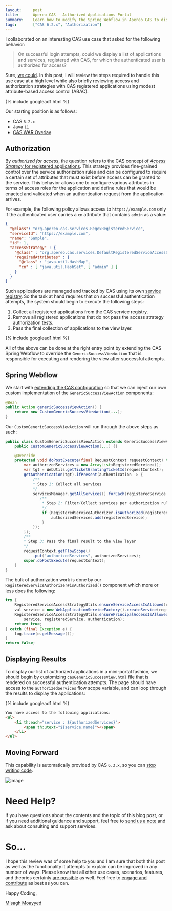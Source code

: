 ```yaml
---
layout:     post
title:      Apereo CAS - Authorized Applications Portal
summary:    Learn how to modify the Spring Webflow in Apereo CAS to display a list of user authorized applications on successful login attempts and present a mini user portal for application access.
tags:       ["CAS 6.2.x", "Authorization"]
---
```


I collaborated on an interesting CAS use case that asked for the following behavior:

> On successful login attempts, could we display a list of applications and services, registered with CAS, for which the authenticated user is authorized for access? 

Sure, [we could](https://apereo.github.io/2017/02/18/onthe-theoryof-possibility/). In this post, I will review the steps required to handle this use case at a high level while also briefly reviewing access and authorization strategies with CAS registered applications using modest attribute-based access control (ABAC).

{% include googlead1.html  %}

Our starting position is as follows:

- CAS `6.2.x`
- Java `11`
- [CAS WAR Overlay](https://github.com/apereo/cas-overlay-template)

## Authorization

By *authorized for access*, the question refers to the CAS concept of [*Access Strategy* for registered applications](https://apereo.github.io/cas/6.2.x/services/Configuring-Service-Access-Strategy.html). This strategy provides fine-grained control over the service authorization rules and can be configured to require a certain set of attributes that must exist before access can be granted to the service. This behavior allows one to configure various attributes in terms of access roles for the application and define rules that would be enacted and validated when an authentication request from the application arrives.

For example, the following policy allows access to `https://example.com` only if the authenticated user carries a `cn` attribute that contains `admin` as a value:

```json
{
  "@class": "org.apereo.cas.services.RegexRegisteredService",
  "serviceId": "https://example.com",
  "name": "Sample",
  "id": 1,
  "accessStrategy" : {
    "@class" : "org.apereo.cas.services.DefaultRegisteredServiceAccessStrategy",
    "requiredAttributes" : {
      "@class" : "java.util.HashMap",
      "cn" : [ "java.util.HashSet", [ "admin" ] ]
    }
  }
}
```

Such applications are managed and tracked by CAS using its own [service registry](https://apereo.github.io/cas/6.2.x/services/Service-Management.html). So the task at hand requires that on successful authentication attempts, the system should begin to execute the following steps:

1. Collect all registered applications from the CAS service registry.
2. Remove all registered applications that do not pass the access strategy authorization tests.
3. Pass the final collection of applications to the view layer.

{% include googlead1.html  %}

All of the above can be done at the right entry point by extending the CAS Spring Webflow to override the `GenericSuccessViewAction` that is responsible for executing and rendering the view after successful attempts.

## Spring Webflow

We start with [extending the CAS configuration](https://apereo.github.io/cas/6.2.x/configuration/Configuration-Management-Extensions.html) so that we can inject our own custom implementation of the `GenericSuccessViewAction` components:

```java
@Bean
public Action genericSuccessViewAction() {
    return new CustomGenericSuccessViewAction(...);
}
```

Our `CustomGenericSuccessViewAction` will run through the above steps as such:

```java
public class CustomGenericSuccessViewAction extends GenericSuccessViewAction {
    public CustomGenericSuccessViewAction(...) {}

    @Override
    protected void doPostExecute(final RequestContext requestContext) throws Exception {
        var authorizedServices = new ArrayList<RegisteredService>();
        var tgt = WebUtils.getTicketGrantingTicketId(requestContext);
        getAuthentication(tgt).ifPresent(authentication -> {
            /**
            * Step 1: Collect all services
            */
            servicesManager.getAllServices().forEach(registeredService -> {
               /**
                * Step 2: Filter/Collect services per authorization rules
                */
                if (RegisteredServiceAuthorizer.isAuthorized(registeredService, authentication)) {
                    authorizedServices.add(registeredService);
                }
            });
        });
        /**
        * Step 3: Pass the final result to the view layer
        */
        requestContext.getFlowScope()
            .put("authorizedServices", authorizedServices);
        super.doPostExecute(requestContext);
    }
}
```

The bulk of authorization work is done by our `RegisteredServiceAuthorizer#isAuthorized()` component which more or less does the following:

```java
try {
    RegisteredServiceAccessStrategyUtils.ensureServiceAccessIsAllowed(registeredService);
    val service = new WebApplicationServiceFactory().createService(registeredService.getServiceId());
    RegisteredServiceAccessStrategyUtils.ensurePrincipalAccessIsAllowedForService(
        service, registeredService, authentication);
    return true;
} catch (final Exception e) {
    log.trace(e.getMessage());
}
return false;
```

## Displaying Results

To display our list of authorized applications in a mini-portal fashion, we should begin by customizing `casGenericSuccessView.html` file that is rendered on successful authentication attempts. The page should have access to the `authorizedServices` flow scope variable, and can loop through the results to display the applications:

{% include googlead1.html  %}

```html
You have access to the following applications:
<ul>
    <li th:each="service : ${authorizedServices}">
        <span th:utext="${service.name}"></span>
    </li>
</ul>
```

## Moving Forward

This capability is automatically provided by CAS `6.3.x`, so you can [stop writing code](/2017/09/10/stop-writing-code/).

![image](https://user-images.githubusercontent.com/1205228/100535693-6c328000-3230-11eb-9c27-f9c4383c3ee4.png)


# Need Help?

If you have questions about the contents and the topic of this blog post, or if you need additional guidance and support, feel free to [send us a note ](/#contact-section-header) and ask about consulting and support services.

# So...

I hope this review was of some help to you and I am sure that both this post as well as the functionality it attempts to explain can be improved in any number of ways. Please know that all other use cases, scenarios, features, and theories certainly [are possible](https://apereo.github.io/2017/02/18/onthe-theoryof-possibility/) as well. Feel free to [engage and contribute](https://apereo.github.io/cas/developer/Contributor-Guidelines.html) as best as you can.

Happy Coding,

[Misagh Moayyed](https://fawnoos.com)